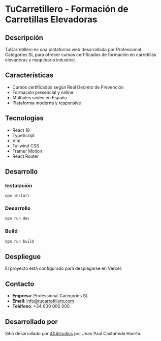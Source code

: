 # TuCarretillero - Formación de Carretillas Elevadoras

## Descripción

TuCarretillero es una plataforma web desarrollada por Professional Categories SL para ofrecer cursos certificados de formación en carretillas elevadoras y maquinaria industrial.

## Características

- Cursos certificados según Real Decreto de Prevención
- Formación presencial y online
- Múltiples sedes en España
- Plataforma moderna y responsive

## Tecnologías

- React 18
- TypeScript
- Vite
- Tailwind CSS
- Framer Motion
- React Router

## Desarrollo

### Instalación

```bash
npm install
```

### Desarrollo

```bash
npm run dev
```

### Build

```bash
npm run build
```

## Despliegue

El proyecto está configurado para desplegarse en Vercel.

## Contacto

- **Empresa**: Professional Categories SL
- **Email**: info@tucarretillero.com
- **Teléfono**: +34 600 000 000

## Desarrollado por

Sitio desarrollado por [404studios](https://404studios.digital) por Jean Paul Castañeda Huerta.
